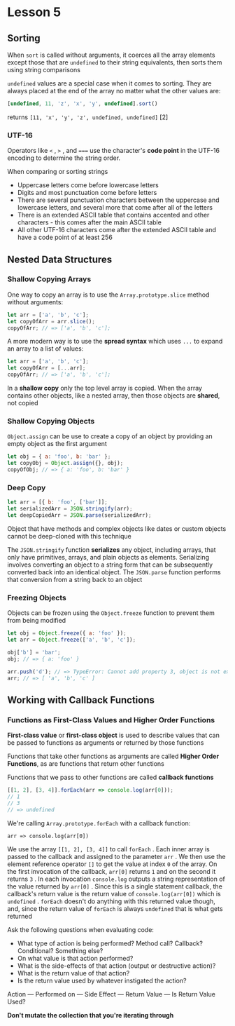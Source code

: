 # Lesson 5

## Sorting

When `sort` is called without arguments, it coerces all the array elements except those that are `undefined` to their string equivalents, then sorts them using string comparisons

`undefined` values are a special case when it comes to sorting. They are always placed at the end of the array no matter what the other values are:

```jsx
[undefined, 11, 'z', 'x', 'y', undefined].sort()
```

returns `[11, 'x', 'y', 'z', undefined, undefined]` [2]

### UTF-16

Operators like `<` , `>` , and `===` use the character's **code point** in the UTF-16 encoding to determine the string order. 

When comparing or sorting strings

- Uppercase letters come before lowercase letters
- Digits and most punctuation come before letters
- There are several punctuation characters between the uppercase and lowercase letters, and several more that come after all of the letters
- There is an extended ASCII table that contains accented and other characters - this comes after the main ASCII table
- All other UTF-16 characters come after the extended ASCII table and have a code point of at least 256

## Nested Data Structures

### Shallow Copying Arrays

One way to copy an array is to use the `Array.prototype.slice` method without arguments:

```jsx
let arr = ['a', 'b', 'c'];
let copyOfArr = arr.slice();
copyOfArr; // => ['a', 'b', 'c'];
```

A more modern way is to use the **spread syntax** which uses `...` to expand an array to a list of values:

```jsx
let arr = ['a', 'b', 'c'];
let copyOfArr = [...arr];
copyOfArr; // => ['a', 'b', 'c'];
```

In a **shallow copy** only the top level array is copied. When the array contains other objects, like a nested array, then those objects are **shared**, not copied

### Shallow Copying Objects

`Object.assign` can be use to create a copy of an object by providing an empty object as the first argument

```jsx
let obj = { a: 'foo', b: 'bar' };
let copyObj = Object.assign({}, obj);
copyOfObj; // => { a: 'foo', b: 'bar' }
```

### Deep Copy

```jsx
let arr = [{ b: 'foo', ['bar']];
let serializedArr = JSON.stringify(arr);
let deepCopiedArr = JSON.parse(serializedArr);
```

Object that have methods and complex objects like dates or custom objects cannot be deep-cloned with this technique

The `JSON.stringify` function **serializes** any object, including arrays, that only have primitives, arrays, and plain objects as elements. Serializing involves converting an object to a string form that can be subsequently converted back into an identical object. The `JSON.parse` function performs that conversion from a string back to an object

### Freezing Objects

Objects can be frozen using the `Object.freeze` function to prevent them from being modified

```jsx
let obj = Object.freeze({ a: 'foo' });
let arr = Object.freeze(['a', 'b', 'c']);

obj['b'] = 'bar';
obj; // => { a: 'foo' }

arr.push('d'); // => TypeError: Cannot add property 3, object is not extensible
arr; // => [ 'a', 'b', 'c' ]
```

## Working with Callback Functions

### Functions as First-Class Values and Higher Order Functions

**First-class value** or **first-class object** is used to describe values that can be passed to functions as arguments or returned by those functions

Functions that take other functions as arguments are called **Higher Order Functions**, as are functions that return other functions

Functions that we pass to other functions are called **callback functions**

```jsx
[[1, 2], [3, 4]].forEach(arr => console.log(arr[0]));
// 1
// 3
// => undefined
```

We're calling `Array.prototype.forEach` with a callback function:

`arr => console.log(arr[0])`

We use the array `[[1, 2], [3, 4]]` to call `forEach` . Each inner array is passed to the callback and assigned to the parameter `arr` . We then use the element reference operator `[]` to get the value at index `0` of the array. On the first invocation of the callback, `arr[0]` returns `1` and on the second it returns `3` . In each invocation `console.log` outputs a string representation of the value returned by `arr[0]` . Since this is a single statement callback, the callback's return value is the return value of `console.log(arr[0])` which is `undefined` . `forEach` doesn't do anything with this returned value though, and, since the return value of `forEach` is always `undefined` that is what gets returned

Ask the following questions when evaluating code:

- What type of action is being performed? Method call? Callback? Conditional? Something else?
- On what value is that action performed?
- What is the side-effects of that action (output or destructive action)?
- What is the return value of that action?
- Is the return value used by whatever instigated the action?

Action — Performed on — Side Effect — Return Value — Is Return Value Used?

**Don't mutate the collection that you're iterating through**